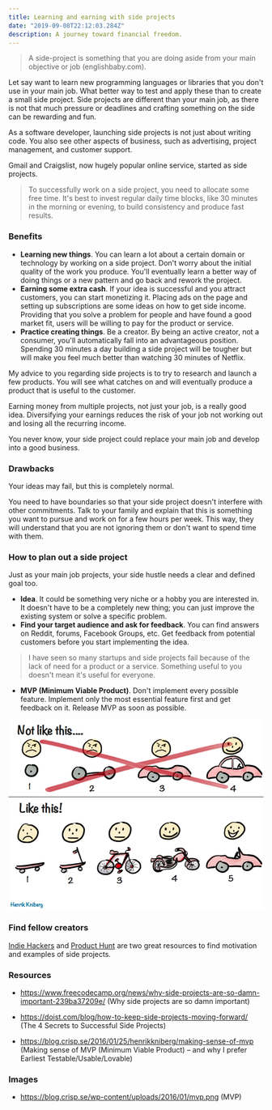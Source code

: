 ```yaml
---
title: Learning and earning with side projects
date: "2019-09-08T22:12:03.284Z"
description: A journey toward financial freedom.
---
```


> A side-project is something that you are doing aside from your main objective or job (englishbaby.com).

Let say want to learn new programming languages or libraries that you don't use in your main job. What better way to test and apply these than to create a small side project. Side projects are different than your main job, as there is not that much pressure or deadlines and crafting something on the side can be rewarding and fun.

As a software developer, launching side projects is not just about writing code. You also see other aspects of business, such as advertising, project management, and customer support.

Gmail and Craigslist, now hugely popular online service, started as side projects.

> To successfully work on a side project, you need to allocate some free time. It's best to invest regular daily time blocks, like 30 minutes in the morning or evening, to build consistency and produce fast results.

### Benefits

- **Learning new things**. You can learn a lot about a certain domain or technology by working on a side project. Don't worry about the initial quality of the work you produce. You'll eventually learn a better way of doing things or a new pattern and go back and rework the project.
- **Earning some extra cash**. If your idea is successful and you attract customers, you can start monetizing it. Placing ads on the page and setting up subscriptions are some ideas on how to get side income. Providing that you solve a problem for people and have found a good market fit, users will be willing to pay for the product or service.
- **Practice creating things**. Be a creator. By being an active creator, not a consumer, you'll automatically fall into an advantageous position. Spending 30 minutes a day building a side project will be tougher but will make you feel much better than watching 30 minutes of Netflix.

My advice to you regarding side projects is to try to research and launch a few products. You will see what catches on and will eventually produce a product that is useful to the customer.

Earning money from multiple projects, not just your job, is a really good idea. Diversifying your earnings reduces the risk of your job not working out and losing all the recurring income.

You never know, your side project could replace your main job and develop into a good business.

### Drawbacks

Your ideas may fail, but this is completely normal.

You need to have boundaries so that your side project doesn't interfere with other commitments. Talk to your family and explain that this is something you want to pursue and work on for a few hours per week. This way, they will understand that you are not ignoring them or don't want to spend time with them.

### How to plan out a side project

Just as your main job projects, your side hustle needs a clear and defined goal too.

- **Idea**. It could be something very niche or a hobby you are interested in. It doesn't have to be a completely new thing; you can just improve the existing system or solve a specific problem.
- **Find your target audience and ask for feedback**. You can find answers on Reddit, forums, Facebook Groups, etc. Get feedback from potential customers before you start implementing the idea.

> I have seen so many startups and side projects fail because of the lack of need for a product or a service. Something useful to you doesn't mean it's useful for everyone.

- **MVP (Minimum Viable Product)**. Don't implement every possible feature. Implement only the most essential feature first and get feedback on it. Release MVP as soon as possible.

![MVP](./mvp.png)

### Find fellow creators

[Indie Hackers](https://www.indiehackers.com/) and [Product Hunt](https://www.producthunt.com/) are two great resources to find motivation and examples of side projects.

### Resources

- https://www.freecodecamp.org/news/why-side-projects-are-so-damn-important-239ba37209e/ (Why side projects are so damn important)

- https://doist.com/blog/how-to-keep-side-projects-moving-forward/ (The 4 Secrets to Successful Side Projects)

- https://blog.crisp.se/2016/01/25/henrikkniberg/making-sense-of-mvp (Making sense of MVP (Minimum Viable Product) – and why I prefer Earliest Testable/Usable/Lovable)

### Images

- https://blog.crisp.se/wp-content/uploads/2016/01/mvp.png (MVP)
